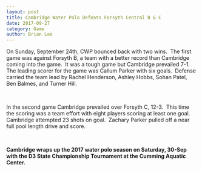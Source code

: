 ```yaml
---
layout: post
title: Cambridge Water Polo Defeats Forsyth Central B & C
date: 2017-09-27
category: Game
author: Brian Lee
---
```


On Sunday, September 24th, CWP bounced back with two wins.  The first game was against Forsyth B, a team with a better record than Cambridge coming into the game.  It was a tough game but Cambridge prevailed 7-1.  The leading scorer for the game was Callum Parker with six goals.  Defense carried the team lead by Rachel Henderson, Ashley Hobbs, Sohan Patel, Ben Balmes, and Turner Hill.

<br>


In the second game Cambridge prevailed over Forsyth C, 12-3.  This time the scoring was a team effort with eight players scoring at least one goal.  Cambridge attempted 23 shots on goal.  Zachary Parker pulled off a near full pool length drive and score.

<br>

**Cambridge wraps up the 2017 water polo season on Saturday, 30-Sep with the D3 State Championship Tournament at the Cumming Aquatic Center.**
